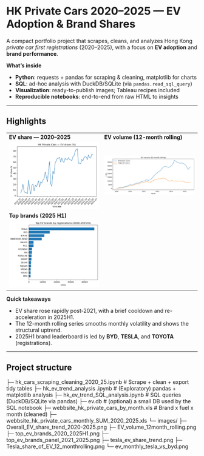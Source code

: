 # HK Private Cars 2020–2025 — EV Adoption & Brand Shares

A compact portfolio project that scrapes, cleans, and analyzes Hong Kong *private car first registrations* (2020–2025), with a focus on **EV adoption** and **brand performance**.

**What’s inside**

- **Python**: requests + pandas for scraping & cleaning, matplotlib for charts  
- **SQL**: ad-hoc analysis with DuckDB/SQLite (via `pandas.read_sql_query`)  
- **Visualization**: ready-to-publish images; Tableau recipes included  
- **Reproducible notebooks**: end-to-end from raw HTML to insights

---

## Highlights

|  |  |
|---|---|
| **EV share — 2020–2025** | **EV volume (12-month rolling)** |
| ![EV share](images/Overall_EV_share_trend_2020-2025.png) | ![EV volume 12m](images/EV_volume_12month_rolling.png) |
| **Top brands (2025 H1)** |  |
| ![Top brands 2025H1](images/top_ev_brands_2020_2025H1.png) |  |


**Quick takeaways**
- EV share rose rapidly post-2021, with a brief cooldown and re-acceleration in 2025H1.  
- The 12-month rolling series smooths monthly volatility and shows the structural uptrend.  
- 2025H1 brand leaderboard is led by **BYD**, **TESLA**, and **TOYOTA** (registrations).

---

## Project structure
├─ hk_cars_scraping_cleaning_2020_25.ipynb # Scrape + clean + export tidy tables
├─ hk_ev_trend_analysis .ipynb # (Exploratory) pandas + matplotlib analysis
├─ hk_ev_trend_SQL_analysis.ipynb # SQL queries (DuckDB/SQLite via pandas)
├─ ev.db # (optional) a small DB used by the SQL notebook
├─ webbsite_hk_private_cars_by_month.xls # Brand x fuel x month (cleaned)
├─ webbsite_hk_private_cars_monthly_SUM_2020_2025.xls
└─ images/
├─ Overall_EV_share_trend_2020-2025.png
├─ EV_volume_12month_rolling.png
├─ top_ev_brands_2020_2025H1.png
├─ top_ev_brands_panel_2021_2025.png
├─ tesla_ev_share_trend.png
├─ Tesla_share_of_EV_12_monthrolling.png
└─ ev_monthly_tesla_vs_byd.png

